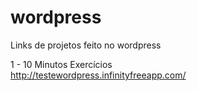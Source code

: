 # wordpress
 Links de projetos feito no wordpress

1 - 10 Minutos Exercícios<br>
http://testewordpress.infinityfreeapp.com/